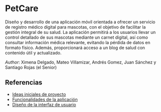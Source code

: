 # PetCare

Diseño y desarrollo de una aplicación móvil orientada a ofrecer un servicio de registro médico digital para mascotas, con el objetivo de facilitar la gestión integral de su salud. La aplicación permitirá a los usuarios llevar un control detallado de sus mascotas mediante un carnet digital, así como consultar información médica relevante, evitando la pérdida de datos en formato físico. Además, proporcionará acceso a un blog de salud con contenido útil y actualizado.

*Author*: Ximena Delgado, Mateo Villamizar, Andrés Gomez, Juan Sánchez y Santiago Rojas (el Senior)

## Referencias

- [Ideas iniciales de proyecto](docs/ideas.md)
- [Funcionalidades de la aplicación](docs/features.md)
- [Diseño de la interfaz de usuario](docs/ui-design.md)